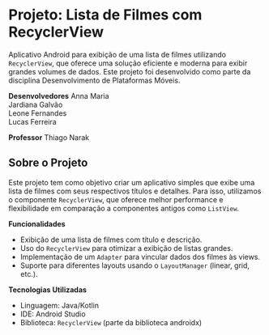 # Projeto: Lista de Filmes com RecyclerView
Aplicativo Android para exibição de uma lista de filmes utilizando ``RecyclerView``, que oferece uma solução eficiente e moderna para exibir grandes volumes de dados. Este projeto foi desenvolvido como parte da disciplina Desenvolvimento de Plataformas Móveis.

**Desenvolvedores**
Anna Maria \
Jardiana Galvão \
Leone Fernandes \
Lucas Ferreira 

**Professor**
Thiago Narak

## Sobre o Projeto
Este projeto tem como objetivo criar um aplicativo simples que exibe uma lista de filmes com seus respectivos títulos e detalhes. Para isso, utilizamos o componente ``RecyclerView``, que oferece melhor performance e flexibilidade em comparação a componentes antigos como ``ListView``.

**Funcionalidades**
- Exibição de uma lista de filmes com título e descrição.
- Uso do ``RecyclerView`` para otimizar a exibição de listas grandes.
- Implementação de um ``Adapter`` para vincular dados dos filmes às views.
- Suporte para diferentes layouts usando o ``LayoutManager`` (linear, grid, etc.).
  
**Tecnologias Utilizadas**
- Linguagem: Java/Kotlin
- IDE: Android Studio
- Biblioteca: ``RecyclerView`` (parte da biblioteca androidx)


